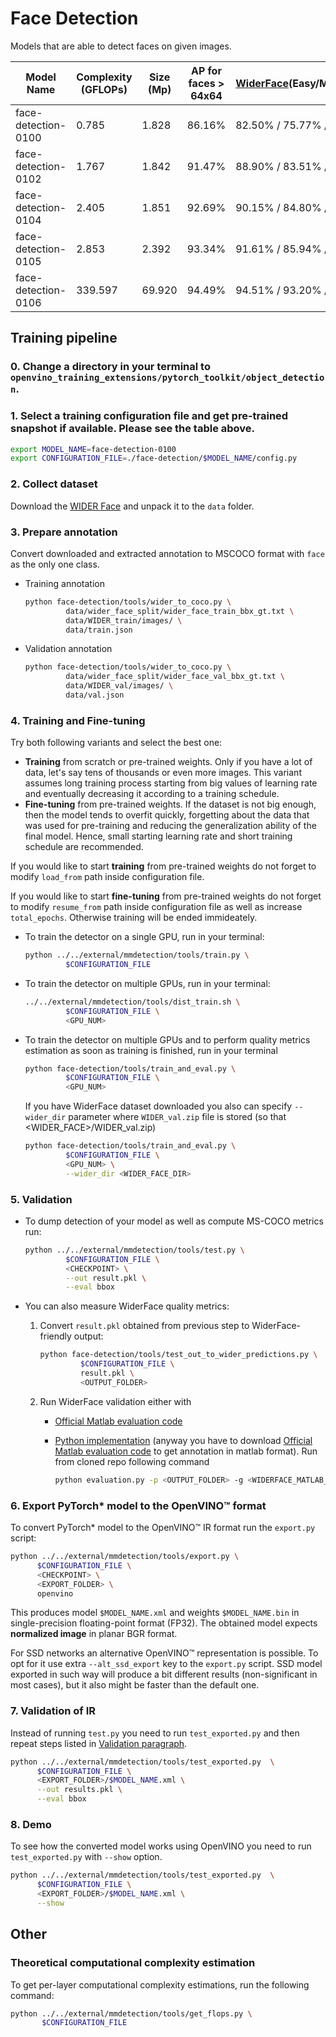 # Face Detection

Models that are able to detect faces on given images.

| Model Name                  | Complexity (GFLOPs) | Size (Mp) | AP for faces > 64x64 | [WiderFace](http://shuoyang1213.me/WIDERFACE/WiderFace_Results.html)(Easy/Medium/Hard)  | Links                                                                                                                                    | GPU_NUM |
| --------------------------- | ------------------- | --------- | -------------------- |---------------------------- | ---------------------------------------------------------------------------------------------------------------------------------------------------------------------------------------------------- | ------- |
| face-detection-0100         | 0.785               | 1.828     | 86.16%               | 82.50% / 75.77% / 40.83%    | [snapshot](https://download.01.org/opencv/openvino_training_extensions/models/object_detection/face-detection-0100.pth), [configuration file](./face-detection-0100/config.py)                      | 2       |
| face-detection-0102         | 1.767               | 1.842     | 91.47%               | 88.90% / 83.51% / 49.58%    | [snapshot](https://download.01.org/opencv/openvino_training_extensions/models/object_detection/face-detection-0102.pth), [configuration file](./face-detection-0102/config.py)                      | 2       |
| face-detection-0104         | 2.405               | 1.851     | 92.69%               | 90.15% / 84.80% / 51.61%    | [snapshot](https://download.01.org/opencv/openvino_training_extensions/models/object_detection/face-detection-0104.pth), [configuration file](./face-detection-0104/config.py)                      | 4       |
| face-detection-0105         | 2.853               | 2.392     | 93.34%               | 91.61% / 85.94% / 52.93%    | [snapshot](https://download.01.org/opencv/openvino_training_extensions/models/object_detection/face-detection-0105.pth), [configuration file](./face-detection-0105/config.py)                      | 4       |
| face-detection-0106         | 339.597             | 69.920    | 94.49%               | 94.51% / 93.20% / 83.09%    | [snapshot](https://download.01.org/opencv/openvino_training_extensions/models/object_detection/face-detection-0106.pth), [configuration file](./face-detection-0106/config.py)                      | 8       |

## Training pipeline

### 0. Change a directory in your terminal to `openvino_training_extensions/pytorch_toolkit/object_detection`.

### 1. Select a training configuration file and get pre-trained snapshot if available. Please see the table above.

```bash
export MODEL_NAME=face-detection-0100
export CONFIGURATION_FILE=./face-detection/$MODEL_NAME/config.py
```

### 2. Collect dataset

Download the [WIDER Face](http://shuoyang1213.me/WIDERFACE/) and unpack it to the `data` folder.

### 3. Prepare annotation

Convert downloaded and extracted annotation to MSCOCO format with `face` as the only one class.

* Training annotation

   ```bash
   python face-detection/tools/wider_to_coco.py \
            data/wider_face_split/wider_face_train_bbx_gt.txt \
            data/WIDER_train/images/ \
            data/train.json
   ```

* Validation annotation

   ```bash
   python face-detection/tools/wider_to_coco.py \
            data/wider_face_split/wider_face_val_bbx_gt.txt \
            data/WIDER_val/images/ \
            data/val.json
   ```

### 4. Training and Fine-tuning

Try both following variants and select the best one:

   * **Training** from scratch or pre-trained weights. Only if you have a lot of data, let's say tens of thousands or even more images. This variant assumes long training process starting from big values of learning rate and eventually decreasing it according to a training schedule.
   * **Fine-tuning** from pre-trained weights. If the dataset is not big enough, then the model tends to overfit quickly, forgetting about the data that was used for pre-training and reducing the generalization ability of the final model. Hence, small starting learning rate and short training schedule are recommended.

If you would like to start **training** from pre-trained weights do not forget to modify `load_from` path inside configuration file.

If you would like to start **fine-tuning** from pre-trained weights do not forget to modify `resume_from` path inside configuration file as well as increase `total_epochs`. Otherwise training will be ended immideately.

* To train the detector on a single GPU, run in your terminal:

   ```bash
   python ../../external/mmdetection/tools/train.py \
            $CONFIGURATION_FILE
   ```

* To train the detector on multiple GPUs, run in your terminal:

   ```bash
   ../../external/mmdetection/tools/dist_train.sh \
            $CONFIGURATION_FILE \
            <GPU_NUM>
   ```
* To train the detector on multiple GPUs and to perform quality metrics estimation as soon as training is finished, run in your terminal

   ```bash
   python face-detection/tools/train_and_eval.py \
            $CONFIGURATION_FILE \
            <GPU_NUM>
   ```

   If you have WiderFace dataset downloaded you also can specify `--wider_dir` parameter where `WIDER_val.zip` file is stored (so that <WIDER_FACE>/WIDER_val.zip)

   ```bash
   python face-detection/tools/train_and_eval.py \
            $CONFIGURATION_FILE \
            <GPU_NUM> \
            --wider_dir <WIDER_FACE_DIR>
   ```

### 5. Validation

* To dump detection of your model as well as compute MS-COCO metrics run:

   ```bash
   python ../../external/mmdetection/tools/test.py \
            $CONFIGURATION_FILE \
            <CHECKPOINT> \
            --out result.pkl \
            --eval bbox
   ```

* You can also measure WiderFace quality metrics:

  1. Convert `result.pkl` obtained from previous step to WiderFace-friendly output:

     ```bash
     python face-detection/tools/test_out_to_wider_predictions.py \
              $CONFIGURATION_FILE \
              result.pkl \
              <OUTPUT_FOLDER>
     ```

  2. Run WiderFace validation either with

     * [Official Matlab evaluation code](http://shuoyang1213.me/WIDERFACE/support/eval_script/eval_tools.zip)
     * [Python implementation](https://github.com/wondervictor/WiderFace-Evaluation) (anyway you have to download [Official Matlab evaluation code](http://shuoyang1213.me/WIDERFACE/support/eval_script/eval_tools.zip) to get annotation in matlab format). Run from cloned repo following command

        ```bash
        python evaluation.py -p <OUTPUT_FOLDER> -g <WIDERFACE_MATLAB_ANNOTATION>
        ```

### 6. Export PyTorch\* model to the OpenVINO™ format

To convert PyTorch\* model to the OpenVINO™ IR format run the `export.py` script:

```bash
python ../../external/mmdetection/tools/export.py \
      $CONFIGURATION_FILE \
      <CHECKPOINT> \
      <EXPORT_FOLDER> \
      openvino
```

This produces model `$MODEL_NAME.xml` and weights `$MODEL_NAME.bin` in single-precision floating-point format
(FP32). The obtained model expects **normalized image** in planar BGR format.

For SSD networks an alternative OpenVINO™ representation is possible.
To opt for it use extra `--alt_ssd_export` key to the `export.py` script.
SSD model exported in such way will produce a bit different results (non-significant in most cases),
but it also might be faster than the default one.

### 7. Validation of IR

Instead of running `test.py` you need to run `test_exported.py` and then repeat steps listed in [Validation paragraph](#5-validation).

```bash
python ../../external/mmdetection/tools/test_exported.py  \
      $CONFIGURATION_FILE \
      <EXPORT_FOLDER>/$MODEL_NAME.xml \
      --out results.pkl \
      --eval bbox
```

### 8. Demo

To see how the converted model works using OpenVINO you need to run `test_exported.py` with `--show` option.

```bash
python ../../external/mmdetection/tools/test_exported.py  \
      $CONFIGURATION_FILE \
      <EXPORT_FOLDER>/$MODEL_NAME.xml \
      --show
```

## Other

### Theoretical computational complexity estimation

To get per-layer computational complexity estimations, run the following command:

```bash
python ../../external/mmdetection/tools/get_flops.py \
       $CONFIGURATION_FILE
```
